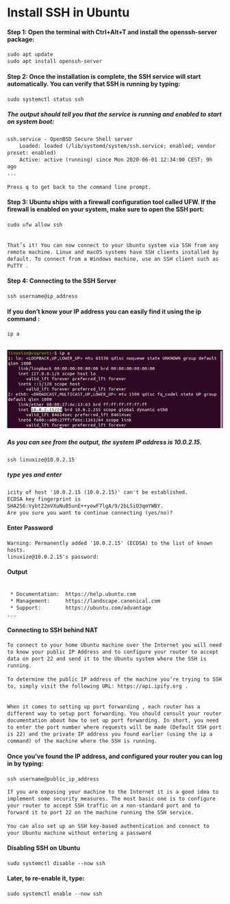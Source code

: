 # Install SSH in Ubuntu

#### Step 1: Open the terminal with Ctrl+Alt+T and install the openssh-server package:
```
sudo apt update
sudo apt install openssh-server
```

#### Step 2: Once the installation is complete, the SSH service will start automatically. You can verify that SSH is running by typing:
```
sudo systemctl status ssh
```
##### The output should tell you that the service is running and enabled to start on system boot:
```
ssh.service - OpenBSD Secure Shell server
    Loaded: loaded (/lib/systemd/system/ssh.service; enabled; vendor preset: enabled)
    Active: active (running) since Mon 2020-06-01 12:34:00 CEST; 9h ago
...

Press q to get back to the command line prompt.
```
#### Step 3: Ubuntu ships with a firewall configuration tool called UFW. If the firewall is enabled on your system, make sure to open the SSH port:

```
sudo ufw allow ssh


That’s it! You can now connect to your Ubuntu system via SSH from any remote machine. Linux and macOS systems have SSH clients installed by default. To connect from a Windows machine, use an SSH client such as PuTTY .
```

#### Step 4: Connecting to the SSH Server

```
ssh username@ip_address
```

#### If you don’t know your IP address you can easily find it using the ip command :

```
ip a
```

![image](images/ssh1.webp)
---

##### As you can see from the output, the system IP address is 10.0.2.15.

##### 
```
ssh linuxize@10.0.2.15
```

##### type yes and enter

```
icity of host '10.0.2.15 (10.0.2.15)' can't be established.
ECDSA key fingerprint is SHA256:Vybt22mVXuNuB5unE++yowF7lgA/9/2bLSiO3qmYWBY.
Are you sure you want to continue connecting (yes/no)?
```

#### Enter Password
```
Warning: Permanently added '10.0.2.15' (ECDSA) to the list of known hosts.
linuxize@10.0.2.15's password:
```

#### Output
```Welcome to Ubuntu 20.04 LTS (GNU/Linux 5.4.0-26-generic x86_64)

 * Documentation:  https://help.ubuntu.com
 * Management:     https://landscape.canonical.com
 * Support:        https://ubuntu.com/advantage
...
```

#### Connecting to SSH behind NAT 
```
To connect to your home Ubuntu machine over the Internet you will need to know your public IP Address and to configure your router to accept data on port 22 and send it to the Ubuntu system where the SSH is running.

To determine the public IP address of the machine you’re trying to SSH to, simply visit the following URL: https://api.ipify.org .


When it comes to setting up port forwarding , each router has a different way to setup port forwarding. You should consult your router documentation about how to set up port forwarding. In short, you need to enter the port number where requests will be made (Default SSH port is 22) and the private IP address you found earlier (using the ip a command) of the machine where the SSH is running.
```

#### Once you’ve found the IP address, and configured your router you can log in by typing:

```
ssh username@public_ip_address
```

```
If you are exposing your machine to the Internet it is a good idea to implement some security measures. The most basic one is to configure your router to accept SSH traffic on a non-standard port and to forward it to port 22 on the machine running the SSH service.

You can also set up an SSH key-based authentication and connect to your Ubuntu machine without entering a password
```
#### Disabling SSH on Ubuntu 
```
sudo systemctl disable --now ssh
```
#### Later, to re-enable it, type:
```
sudo systemctl enable --now ssh
```

